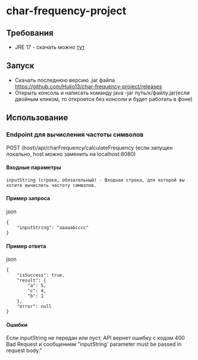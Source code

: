 # char-frequency-project

## Требования
- JRE 17 - скачать можно [тут](https://www.oracle.com/java/technologies/downloads/#jdk17-windows)
## Запуск
- Скачать последнюю версию .jar файла https://github.com/Hulio13/char-frequency-project/releases
- Открыть консоль и написать команду java -jar путь/к/файлу.jar(если двойным кликом, то откроется без консоли и будет работать в фоне)
## Использование
### Endpoint для вычисления частоты символов
POST (host)/api/charFrequency/calculateFrequency (если запущен локально, host можно заменить на localhost:8080)

#### Входные параметры
`inputString (строка, обязательный) - Входная строка, для которой вы хотите вычислить частоту символов.`

#### Пример запроса

json
```
{
    "inputString": "aaaaabcccc"
}
```
#### Пример ответа

json

```
{
    "isSuccess": true,
    "result": {
        "a": 5,
        "c": 4,
        "b": 1
    },
    "error": null
}
```

#### Ошибки

Если inputString не передан или пуст, API вернет ошибку с кодом 400 Bad Request и сообщением "inputString' parameter must be passed in request body."
